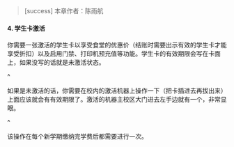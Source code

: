 > [success] 本章作者：陈雨航

#### **4**. **学生卡激活**

你需要一张激活的学生卡以享受食堂的优惠价（结账时需要出示有效的学生卡才能享受折扣）以及启用门禁、打印机预充值等功能。学生卡的有效期限会写在卡面上，如果没写的话就是未激活状态。

^

如果是未激活的话，你需要在校内的激活机器上操作一下（把卡插进去再拔出来）上面应该就会有有效期限了。激活的机器主校区大门进去左手边就有一个，非常显眼。

^

该操作在每个新学期缴纳完学费后都需要进行一次。